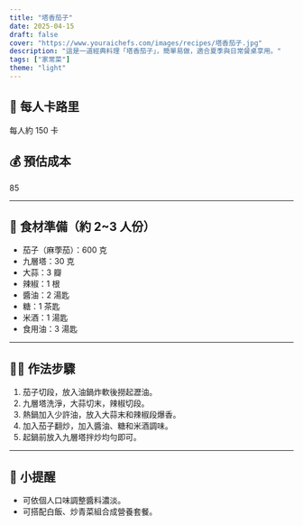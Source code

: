 ```yaml
---
title: "塔香茄子"
date: 2025-04-15
draft: false
cover: "https://www.youraichefs.com/images/recipes/塔香茄子.jpg"
description: "這是一道經典料理「塔香茄子」，簡單易做，適合夏季與日常餐桌享用。"
tags: ["家常菜"]
theme: "light"
---
```


## 🥄 每人卡路里  
每人約 150 卡

## 💰 預估成本  
85

---

## 🧾 食材準備（約 2~3 人份）

- 茄子（麻荸茄）：600 克
- 九層塔：30 克
- 大蒜：3 瓣
- 辣椒：1 根
- 醬油：2 湯匙
- 糖：1 茶匙
- 米酒：1 湯匙
- 食用油：3 湯匙

---

## 👩‍🍳 作法步驟

1. 茄子切段，放入油鍋炸軟後撈起瀝油。
2. 九層塔洗淨，大蒜切末，辣椒切段。
3. 熱鍋加入少許油，放入大蒜末和辣椒段爆香。
4. 加入茄子翻炒，加入醬油、糖和米酒調味。
5. 起鍋前放入九層塔拌炒均勻即可。

---

## 📝 小提醒

- 可依個人口味調整醬料濃淡。
- 可搭配白飯、炒青菜組合成營養套餐。
